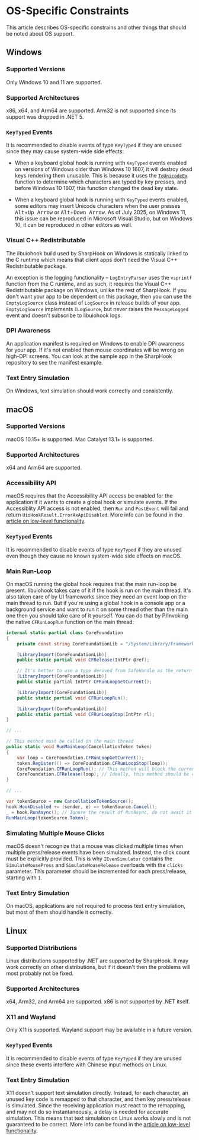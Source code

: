# OS-Specific Constraints

This article describes OS-specific constrains and other things that should be noted about OS support.

## Windows

### Supported Versions

Only Windows 10 and 11 are supported.

### Supported Architectures

x86, x64, and Arm64 are supported. Arm32 is not supported since its support was dropped in .NET 5.

### `KeyTyped` Events

It is recommended to disable events of type `KeyTyped` if they are unused since they may cause system-wide side effects:

- When a keyboard global hook is running with `KeyTyped` events enabled on versions of Windows older than Windows 10
1607, it will destroy dead keys rendering them unusable. This is because it uses the
[`ToUnicodeEx`](https://learn.microsoft.com/en-us/windows/win32/api/winuser/nf-winuser-tounicodeex) function to
determine which characters are typed by key presses, and before Windows 10 1607, this function changed the dead key
state.

- When a keyboard global hook is running with `KeyTyped` events enabled, some editors may insert Unicode characters when
the user presses <kbd>Alt</kbd>+<kbd>Up Arrow</kbd> or <kbd>Alt</kbd>+<kbd>Down Arrow</kbd>. As of July 2025, on Windows
11, this issue can be reproduced in Microsoft Visual Studio, but on Windows 10, it can be reproduced in other editors as
well.

### Visual C++ Redistributable

The libuiohook build used by SharpHook on Windows is statically linked to the C runtime which means that client apps
don't need the Visual C++ Redistributable package.

An exception is the logging functionality – `LogEntryParser` uses the `vsprintf` function from the C runtime, and as
such, it requires the Visual C++ Redistributable package on Windows, unlike the rest of SharpHook. If you don't want
your app to be dependent on this package, then you can use the `EmptyLogSource` class instead of `LogSource` in release
builds of your app. `EmptyLogSource` implements `ILogSource`, but never raises the `MessageLogged` event and doesn't
subscribe to libuiohook logs.

### DPI Awareness

An application manifest is required on Windows to enable DPI awareness for your app. If it's not enabled then mouse
coordinates will be wrong on high-DPI screens. You can look at the sample app in the SharpHook repository to see the
manifest example.

### Text Entry Simulation

On Windows, text simulation should work correctly and consistently.

## macOS

### Supported Versions

macOS 10.15+ is supported. Mac Catalyst 13.1+ is supported.

### Supported Architectures

x64 and Arm64 are supported.

### Accessibility API

macOS requires that the Accessibility API access be enabled for the application if it wants to create a global hook or
simulate events. If the Accessiblity API access is not enabled, then `Run` and `PostEvent` will fail and return
`UioHookResult.ErrorAxApiDisabled`. More info can be found in the [article on low-level functionality](native.md).

### `KeyTyped` Events

It is recommended to disable events of type `KeyTyped` if they are unused even though they cause no known system-wide
side effects on macOS.

### Main Run-Loop

On macOS running the global hook requires that the main run-loop be present. libuiohook takes care of it if the hook
is run on the main thread. It's also taken care of by UI frameworks since they need an event loop on the main thread
to run. But if you're using a global hook in a console app or a background service and want to run it on some thread
other than the main one then you should take care of it yourself. You can do that by P/Invoking the native
`CFRunLoopRun` function on the main thread:


```csharp
internal static partial class CoreFoundation
{
    private const string CoreFoundationLib = "/System/Library/Frameworks/CoreFoundation.framework/CoreFoundation";

    [LibraryImport(CoreFoundationLib)]
    public static partial void CFRelease(IntPtr @ref);

    // It's better to use a type derived from SafeHandle as the return type, but it's omitted for brevity
    [LibraryImport(CoreFoundationLib)]
    public static partial IntPtr CFRunLoopGetCurrent();

    [LibraryImport(CoreFoundationLib)]
    public static partial void CFRunLoopRun();

    [LibraryImport(CoreFoundationLib)]
    public static partial void CFRunLoopStop(IntPtr rl);
}

// ...

// This method must be called on the main thread
public static void RunMainLoop(CancellationToken token)
{
    var loop = CoreFoundation.CFRunLoopGetCurrent();
    token.Register(() => CoreFoundation.CFRunLoopStop(loop));
    CoreFoundation.CFRunLoopRun(); // This method will block the current thread until CFRunLoopStop is called
    CoreFoundation.CFRelease(loop); // Ideally, this method should be called when a SafeHandle is released instead
}

// ...

var tokenSource = new CancellationTokenSource();
hook.HookDisabled += (sender, e) => tokenSource.Cancel();
_ = hook.RunAsync(); // Ignore the result of RunAsync, do not await it
RunMainLoop(tokenSource.Token);
```

### Simulating Multiple Mouse Clicks

macOS doesn't recognize that a mouse was clicked multiple times when multiple press/release events have been simulated.
Instead, the click count must be explicitly provided. This is why `IEvenSimulator` contains the `SimulateMousePress` and
`SimulateMouseRelease` overloads with the `clicks` parameter. This parameter should be incremented for each
press/release, starting with `1`.

### Text Entry Simulation

On macOS, applications are not required to process text entry simulation, but most of them should handle it correctly.

## Linux

### Supported Distributions

Linux distributions supported by .NET are supported by SharpHook. It may work correctly on other distributions, but if
it doesn't then the problems will most probably not be fixed.

### Supported Architectures

x64, Arm32, and Arm64 are supported. x86 is not supported by .NET itself.

### X11 and Wayland

Only X11 is supported. Wayland support may be available in a future version.

### `KeyTyped` Events

It is recommended to disable events of type `KeyTyped` if they are unused since these events interfere with Chinese
input methods on Linux.

### Text Entry Simulation

X11 doesn't support text simulation directly. Instead, for each character, an unused key code is remapped to that
character, and then key press/release is simulated. Since the receiving application must react to the remapping, and
may not do so instantaneously, a delay is needed for accurate simulation. This means that text simulation on Linux works
slowly and is not guaranteed to be correct. More info can be found in the
[article on low-level functionality](native.md).
